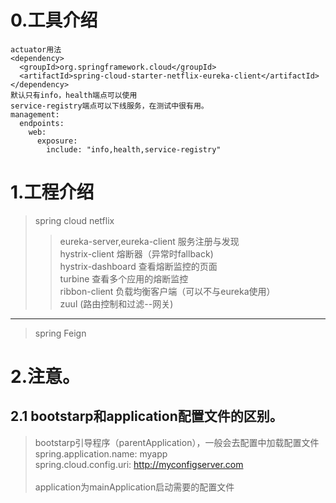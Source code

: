 # 0.工具介绍
    
    actuator用法
    <dependency>
      <groupId>org.springframework.cloud</groupId>
      <artifactId>spring-cloud-starter-netflix-eureka-client</artifactId>
    </dependency>
    默认只有info，health端点可以使用
    service-registry端点可以下线服务，在测试中很有用。
    management:
      endpoints:
        web:
          exposure:
            include: "info,health,service-registry"

# 1.工程介绍
>   spring cloud netflix
>   >eureka-server,eureka-client 服务注册与发现<br />
>   hystrix-client 熔断器（异常时fallback)<br />
>   hystrix-dashboard 查看熔断监控的页面<br />
>   turbine 查看多个应用的熔断监控<br />
>   ribbon-client 负载均衡客户端（可以不与eureka使用）<br />
>   >zuul (路由控制和过滤--网关)
----------------
>   spring Feign   

# 2.注意。
##  2.1 bootstarp和application配置文件的区别。

>    bootstarp引导程序（parentApplication），一般会去配置中加载配置文件 <br />
     spring.application.name: myapp<br />
     spring.cloud.config.uri: http://myconfigserver.com<br />
     <br />
     application为mainApplication启动需要的配置文件
     
     
    